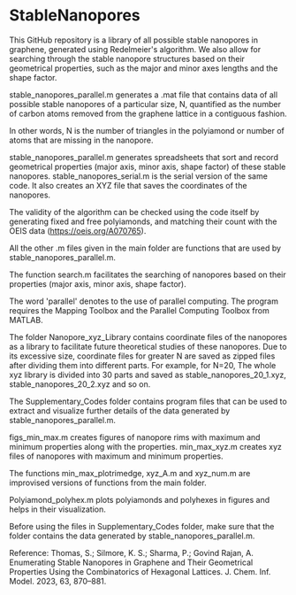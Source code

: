 # StableNanopores

This GitHub repository is a library of all possible stable nanopores in graphene, generated using Redelmeier's algorithm. We also allow for searching through the stable nanopore structures based on their geometrical properties, such as the major and minor axes lengths and the shape factor.

stable_nanopores_parallel.m generates a .mat file that contains data of all possible stable nanopores of a particular size, N, quantified as the number of carbon atoms removed from the graphene lattice in a contiguous fashion.

In other words, N is the number of triangles in the polyiamond or number of atoms that are missing in the nanopore.

stable_nanopores_parallel.m generates spreadsheets that sort and record geometrical properties (major axis, minor axis, shape factor) of these stable nanopores. stable_nanopores_serial.m is the serial version of the same code.
It also creates an XYZ file that saves the coordinates of the nanopores.

The validity of the algorithm can be checked using the code itself by generating fixed and free polyiamonds, and matching their count with the OEIS data (https://oeis.org/A070765).

All the other .m files given in the main folder are functions that are used by stable_nanopores_parallel.m.

The function search.m facilitates the searching of nanopores based on their properties (major axis, minor axis, shape factor).

The word 'parallel' denotes to the use of parallel computing. The program requires the Mapping Toolbox and the Parallel Computing Toolbox from MATLAB. 

The folder Nanopore_xyz_Library contains coordinate files of the nanopores as a library to facilitate future theoretical studies of these nanopores. Due to its excessive size, coordinate files for greater N are saved as zipped files after dividing them into different parts. For example, for N=20, The whole xyz library is divided into 30 parts and saved as stable_nanopores_20_1.xyz, stable_nanopores_20_2.xyz and so on.

The Supplementary_Codes folder contains program files that can be used to extract and visualize further details of the data generated by stable_nanopores_parallel.m.

figs_min_max.m creates figures of nanopore rims with maximum and minimum properties along with the properties.
min_max_xyz.m creates xyz files of nanopores with maximum and minimum properties. 

The functions min_max_plotrimedge, xyz_A.m and xyz_num.m are improvised versions of functions from the main folder.

Polyiamond_polyhex.m plots polyiamonds and polyhexes in figures and helps in their visualization.

Before using the files in Supplementary_Codes folder, make sure that the folder contains the data generated by stable_nanopores_parallel.m.

Reference: Thomas, S.; Silmore, K. S.; Sharma, P.; Govind Rajan, A. Enumerating Stable Nanopores in Graphene and Their Geometrical Properties Using the Combinatorics of Hexagonal Lattices. J. Chem. Inf. Model. 2023, 63, 870–881.
